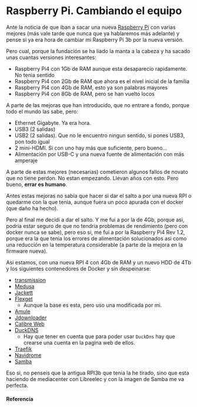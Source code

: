 # Raspberry Pi. Cambiando el equipo

Ante la noticia de que iban a sacar una nueva [Raspberry Pi](https://www.raspberrypi.org/products/raspberry-pi-4-model-b/?resellerType=home) con varias mejores (más vale tarde que nunca que ya hablaremos más adelante) y pense si ya era hora de cambiar mi Raspberry Pi 3b por la nueva versión.

<!--more-->

Pero cual, porque la fundación se ha liado la manta a la cabeza y ha sacado unas cuantas versiones interesantes:
- Raspberry Pi4 con 1Gb de RAM aunque esta desaparecio rapidamente. No tenia sentido
- Raspberry Pi4 con 2Gb de RAM que ahora es el nivel inicial de la familia
- Raspberry Pi4 con 4Gb de RAM, esto ya son palabras mayores
- Raspberry Pi4 con 8Gb de RAM, pero se han vuelto locos

A parte de las mejoras que han introducido, que no entrare a fondo, porque todo el mundo las sabe, pero:
- Ethernet Gigabyte. Ya era hora.
- USB3 (2 salidas)
- USB2 (2 salidas). Que no le encuentro ningun sentido, si pones USB3, pon todo igual
- 2 mini-HDMI. Si con uno hay más que suficiente, pero bueno...
- Alimentación por USB-C y una nueva fuente de alimentación con más amperaje

A parte de estas mejores (necesarias) cometieron algunos fallos de novato que no tiene perdon. No estan empezando. Llevan años con esto. Pero bueno, **errar es humano**.

Antes estas mejoras no sabia que hacer si dar el salto a por una nueva RPI o quedarme con la que tenia, aunque fuera un poco apurada con el docker (que daño ha hecho).

Pero al final me decidi a dar el salto. Y me fui a por la de 4Gb, porque asi, podria estar seguro de que no tendria problemas de rendimiento (pero con docker nunca se sabe), pero eso si, me fui a por la Raspberry Pi4 Rev 1.2, porque era la que tenia los errores de alimentación solucionados asi como una reducción en la temperatura considerable (a parte de la mejora en la firmware nueva).

Asi estamos, con una nueva RPI 4 con 4Gb de RAM y un nuevo HDD de 4Tb y los siguientes contenedores de Docker y sin despeinarse:
- [transmission](https://hub.docker.com/r/linuxserver/transmission)
- [Medusa](https://hub.docker.com/r/linuxserver/medusa)
- [Jackett](https://hub.docker.com/r/linuxserver/jackett)
- [Flexget](https://hub.docker.com/r/wiserain/flexget)
  - Aunque la base es esta, pero uso una modificada por mi.
- [Amule](https://hub.docker.com/r/synopsis8/raspberrypi3-amule)
- [Jdownloader](https://hub.docker.com/r/jaymoulin/jdownloader)
- [Calibre Web](https://hub.docker.com/r/linuxserver/calibre-web)
- [DuckDNS](https://hub.docker.com/r/linuxserver/duckdns)
  - Hay que tener en cuenta que para poder usar `DuckDns` hay que crearse una cuenta en la pagina web de ellos.
- [Traefik](https://hub.docker.com/_/traefik)
- [Navidrome](https://hub.docker.com/r/deluan/navidrome)
- [Samba](https://hub.docker.com/r/dperson/samba)

Eso si, no penseis que la antigua RPI3b que tenia la he tirado, sino que esta haciendo de mediacenter con Libreelec y con la imagen de Samba me va perfecta.
#### Referencia

